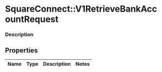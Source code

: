 # SquareConnect::V1RetrieveBankAccountRequest

### Description



## Properties
Name | Type | Description | Notes
------------ | ------------- | ------------- | -------------


